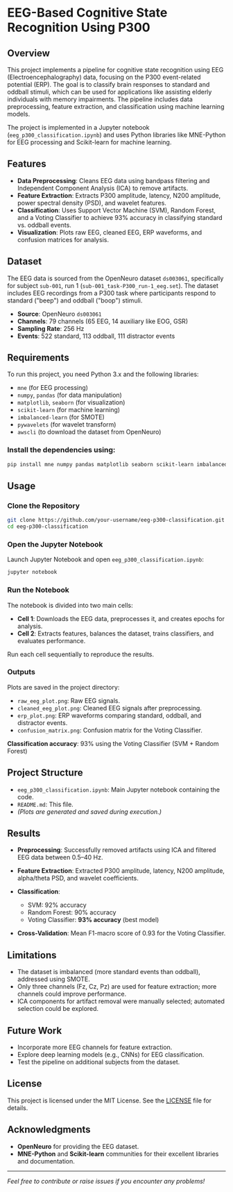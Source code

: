 
# EEG-Based Cognitive State Recognition Using P300

## Overview

This project implements a pipeline for cognitive state recognition using EEG (Electroencephalography) data, focusing on the P300 event-related potential (ERP). The goal is to classify brain responses to standard and oddball stimuli, which can be used for applications like assisting elderly individuals with memory impairments. The pipeline includes data preprocessing, feature extraction, and classification using machine learning models.

The project is implemented in a Jupyter notebook (`eeg_p300_classification.ipynb`) and uses Python libraries like MNE-Python for EEG processing and Scikit-learn for machine learning.

## Features

- **Data Preprocessing**: Cleans EEG data using bandpass filtering and Independent Component Analysis (ICA) to remove artifacts.
- **Feature Extraction**: Extracts P300 amplitude, latency, N200 amplitude, power spectral density (PSD), and wavelet features.
- **Classification**: Uses Support Vector Machine (SVM), Random Forest, and a Voting Classifier to achieve 93% accuracy in classifying standard vs. oddball events.
- **Visualization**: Plots raw EEG, cleaned EEG, ERP waveforms, and confusion matrices for analysis.

## Dataset

The EEG data is sourced from the OpenNeuro dataset `ds003061`, specifically for subject `sub-001`, run 1 (`sub-001_task-P300_run-1_eeg.set`). The dataset includes EEG recordings from a P300 task where participants respond to standard ("beep") and oddball ("boop") stimuli.

- **Source**: OpenNeuro `ds003061`
- **Channels**: 79 channels (65 EEG, 14 auxiliary like EOG, GSR)
- **Sampling Rate**: 256 Hz
- **Events**: 522 standard, 113 oddball, 111 distractor events

## Requirements

To run this project, you need Python 3.x and the following libraries:

- `mne` (for EEG processing)
- `numpy`, `pandas` (for data manipulation)
- `matplotlib`, `seaborn` (for visualization)
- `scikit-learn` (for machine learning)
- `imbalanced-learn` (for SMOTE)
- `pywavelets` (for wavelet transform)
- `awscli` (to download the dataset from OpenNeuro)

### Install the dependencies using:

```bash
pip install mne numpy pandas matplotlib seaborn scikit-learn imbalanced-learn pywavelets awscli
````

## Usage

### Clone the Repository

```bash
git clone https://github.com/your-username/eeg-p300-classification.git
cd eeg-p300-classification
```

### Open the Jupyter Notebook

Launch Jupyter Notebook and open `eeg_p300_classification.ipynb`:

```bash
jupyter notebook
```

### Run the Notebook

The notebook is divided into two main cells:

* **Cell 1**: Downloads the EEG data, preprocesses it, and creates epochs for analysis.
* **Cell 2**: Extracts features, balances the dataset, trains classifiers, and evaluates performance.

Run each cell sequentially to reproduce the results.

### Outputs

Plots are saved in the project directory:

* `raw_eeg_plot.png`: Raw EEG signals.
* `cleaned_eeg_plot.png`: Cleaned EEG signals after preprocessing.
* `erp_plot.png`: ERP waveforms comparing standard, oddball, and distractor events.
* `confusion_matrix.png`: Confusion matrix for the Voting Classifier.

**Classification accuracy**: 93% using the Voting Classifier (SVM + Random Forest)

## Project Structure

* `eeg_p300_classification.ipynb`: Main Jupyter notebook containing the code.
* `README.md`: This file.
* *(Plots are generated and saved during execution.)*

## Results

* **Preprocessing**: Successfully removed artifacts using ICA and filtered EEG data between 0.5–40 Hz.
* **Feature Extraction**: Extracted P300 amplitude, latency, N200 amplitude, alpha/theta PSD, and wavelet coefficients.
* **Classification**:

  * SVM: 92% accuracy
  * Random Forest: 90% accuracy
  * Voting Classifier: **93% accuracy** (best model)
* **Cross-Validation**: Mean F1-macro score of 0.93 for the Voting Classifier.

## Limitations

* The dataset is imbalanced (more standard events than oddball), addressed using SMOTE.
* Only three channels (Fz, Cz, Pz) are used for feature extraction; more channels could improve performance.
* ICA components for artifact removal were manually selected; automated selection could be explored.

## Future Work

* Incorporate more EEG channels for feature extraction.
* Explore deep learning models (e.g., CNNs) for EEG classification.
* Test the pipeline on additional subjects from the dataset.

## License

This project is licensed under the MIT License. See the [LICENSE](LICENSE) file for details.

## Acknowledgments

* **OpenNeuro** for providing the EEG dataset.
* **MNE-Python** and **Scikit-learn** communities for their excellent libraries and documentation.

---

*Feel free to contribute or raise issues if you encounter any problems!*




